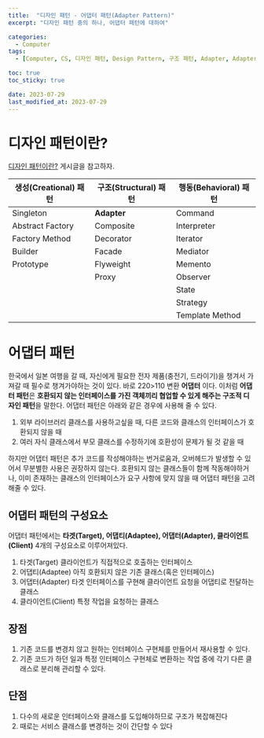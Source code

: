 ```yaml
---
title:  "디자인 패턴 - 어댑터 패턴(Adapter Pattern)"
excerpt: "디자인 패턴 중의 하나, 어댑터 패턴에 대하여"

categories:
  - Computer
tags:
  - [Computer, CS, 디자인 패턴, Design Pattern, 구조 패턴, Adapter, Adapter Pattern, 어댑터 패턴]

toc: true
toc_sticky: true

date: 2023-07-29
last_modified_at: 2023-07-29
---
```


# 디자인 패턴이란?
[디자인 패턴이란?](https://98tech-savvy.github.io/computer/CS-Design-Pattern/) 게시글을 참고하자.

|생성(Creational) 패턴|구조(Structural) 패턴|행동(Behavioral) 패턴|
|--|--|--|
|Singleton|**Adapter**|Command|
|Abstract Factory|Composite|Interpreter|
|Factory Method|Decorator|Iterator|
|Builder|Facade|Mediator|
|Prototype|Flyweight|Memento|
||Proxy|Observer|
|||State|
|||Strategy|
|||Template Method|

# 어댑터 패턴
한국에서 일본 여행을 갈 때, 자신에게 필요한 전자 제품(충전기, 드라이기)을 챙겨서 가져갈 때 필수로 챙겨가야하는 것이 있다. 바로 220>110 변환 **어댑터** 이다. 이처럼 **어댑터 패턴**은 **호환되지 않는 인터페이스를 가진 객체끼리 협업할 수 있게 해주는 구조적 디자인 패턴**을 말한다. 어댑터 패턴은 아래와 같은 경우에 사용해 줄 수 있다.

1. 외부 라이브러리 클래스를 사용하고싶을 때, 다른 코드와 클래스의 인터페이스가 호환되지 않을 때
2. 여러 자식 클래스에서 부모 클래스를 수정하기에 호환성이 문제가 될 것 같을 때

하지만 어댑터 패턴은 추가 코드를 작성해야하는 번거로움과, 오버헤드가 발생할 수 있어서 무분별한 사용은 권장하지 않는다. 호환되지 않는 클래스들이 함께 작동해야하거나, 이미 존재하는 클래스의 인터페이스가 요구 사항에 맞지 않을 때 어댑터 패턴을 고려해줄 수 있다.

## 어댑터 패턴의 구성요소
어댑터 패턴에서는 **타겟(Target), 어댑티(Adaptee), 어댑터(Adapter), 클라이언트(Client)** 4개의 구성요소로 이루어져있다.

1. 타겟(Target)
클라이언트가 직접적으로 호출하는 인터페이스
2. 어댑티(Adaptee)
아직 호환되지 않은 기존 클래스(혹은 인터페이스)
3. 어댑터(Adapter)
타겟 인터페이스를 구현해 클라이언트 요청을 어댑티로 전달하는 클래스
4. 클라이언트(Client)
특정 작업을 요청하는 클래스

## 장점
1. 기존 코드를 변경치 않고 원하는 인터페이스 구현체를 만들어서 재사용할 수 있다.
2. 기존 코드가 하던 일과 특정 인터페이스 구현체로 변환하는 작업 중에 각기 다른 클래스로 분리해 관리할 수 있다.

## 단점
1. 다수의 새로운 인터페이스와 클래스를 도입해야하므로 구조가 복잡해진다
2. 때로는 서비스 클래스를 변경하는 것이 간단할 수 있다

